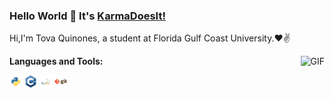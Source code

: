 ### Hello World 👋 It's [KarmaDoesIt!](https://KarmaDoesIt.github.io/CyberSecurityAssignment4/)


Hi,I'm Tova Quinones, a student at Florida Gulf Coast University.❤✌


<img align="right" alt="GIF" src="https://media.giphy.com/media/v1.Y2lkPTc5MGI3NjExOGdycXRnMTEzaTUyMGZwdXRzZzg0dHpvN3N0OG9tY3lrcGt2dmRjYiZlcD12MV9naWZzX3NlYXJjaCZjdD1n/lcs5BL0NIM4WMv61a9/giphy.gif" />


**Languages and Tools:**


<code><img height="20" src="https://raw.githubusercontent.com/github/explore/80688e429a7d4ef2fca1e82350fe8e3517d3494d/topics/python/python.png"></code>
<code><img height="20" src="https://raw.githubusercontent.com/github/explore/80688e429a7d4ef2fca1e82350fe8e3517d3494d/topics/cpp/cpp.png"></code>
<code><img height="20" src="https://raw.githubusercontent.com/github/explore/80688e429a7d4ef2fca1e82350fe8e3517d3494d/topics/mysql/mysql.png"></code>
<code><img height="20" src="https://raw.githubusercontent.com/github/explore/80688e429a7d4ef2fca1e82350fe8e3517d3494d/topics/git/git.png"></code>



